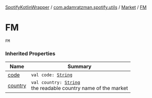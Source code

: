 [SpotifyKotlinWrapper](../../index.md) / [com.adamratzman.spotify.utils](../index.md) / [Market](index.md) / [FM](./-f-m.md)

# FM

`FM`

### Inherited Properties

| Name | Summary |
|---|---|
| [code](code.md) | `val code: `[`String`](https://kotlinlang.org/api/latest/jvm/stdlib/kotlin/-string/index.html) |
| [country](country.md) | `val country: `[`String`](https://kotlinlang.org/api/latest/jvm/stdlib/kotlin/-string/index.html)<br>the readable country name of the market |
